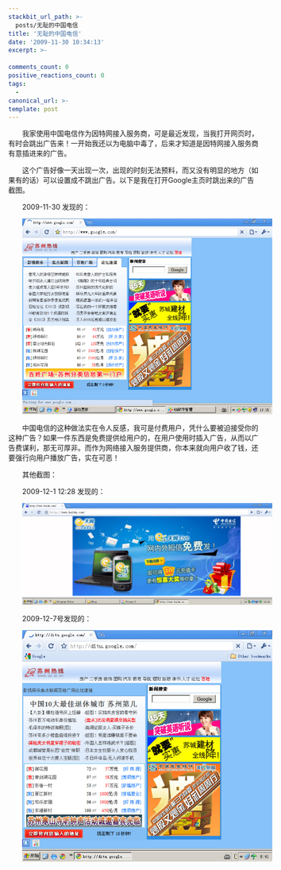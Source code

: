 ```yaml
---
stackbit_url_path: >-
  posts/无耻的中国电信
title: '无耻的中国电信'
date: '2009-11-30 10:34:13'
excerpt: >-
  
comments_count: 0
positive_reactions_count: 0
tags: 
  - 
canonical_url: >-
template: post
---
```

<div style="text-indent: 2em;"><p>我家使用中国电信作为因特网接入服务商，可是最近发现，当我打开网页时，有时会跳出广告来！一开始我还以为电脑中毒了，后来才知道是因特网接入服务商有意插进来的广告。</p><p>这个广告好像一天出现一次，出现的时刻无法预料，而又没有明显的地方（如果有的话）可以设置成不跳出广告。以下是我在打开Google主页时跳出来的广告截图。</p><p>2009-11-30 发现的：</p><p><img onload="ResizeImage(this,520)" alt="" title="" src="https://raw.githubusercontent.com/Jeff-Tian/blogengine.net/master/Source/BlogEngine/BlogEngine.NET/App_Data/files/image_393.png"></p><p>中国电信的这种做法实在令人反感，我可是付费用户，凭什么要被迫接受你的这种广告？如果一件东西是免费提供给用户的，在用户使用时插入广告，从而以广告费谋利，那无可厚非。而作为网络接入服务提供商，你本来就向用户收了钱，还要强行向用户播放广告，实在可恶！</p><p>其他截图：</p><p>2009-12-1 12:28 发现的：</p><p><img onload="ResizeImage(this,520)" alt="" title="" src="https://raw.githubusercontent.com/Jeff-Tian/blogengine.net/master/Source/BlogEngine/BlogEngine.NET/App_Data/files/image_394.png"></p><p>2009-12-7号发现的：</p><p><span class="Apple-style-span" style="background-color: rgb(255, 255, 255); "><img onload="ResizeImage(this,520)" src="https://raw.githubusercontent.com/Jeff-Tian/blogengine.net/master/Source/BlogEngine/BlogEngine.NET/App_Data/files/image_395.png" alt="" title=""></span></p></div>
